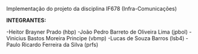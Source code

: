 Implementação do projeto da disciplina IF678 (Infra-Comunicações)

****INTEGRANTES:****

-Heitor Brayner Prado (hbp)
-João Pedro Barreto de Oliveira Lima (jpbol)
-Vinicius Bastos Moreira Principe (vbmp)
-Lucas de Souza Barros (lsb4)
-Paulo Ricardo Ferreira da Silva (prfs)

